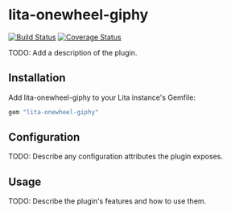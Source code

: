 # lita-onewheel-giphy

[![Build Status](https://travis-ci.org/onewheelskyward/lita-onewheel-giphy.png?branch=master)](https://travis-ci.org/onewheelskyward/lita-onewheel-giphy)
[![Coverage Status](https://coveralls.io/repos/onewheelskyward/lita-onewheel-giphy/badge.png)](https://coveralls.io/r/onewheelskyward/lita-onewheel-giphy)

TODO: Add a description of the plugin.

## Installation

Add lita-onewheel-giphy to your Lita instance's Gemfile:

``` ruby
gem "lita-onewheel-giphy"
```

## Configuration

TODO: Describe any configuration attributes the plugin exposes.

## Usage

TODO: Describe the plugin's features and how to use them.
